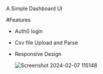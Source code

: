  A Simple Dashboard UI 

#Features
- Auth0 login 
- Csv file Upload and Parse 
- Responsive Design

  ![Screenshot 2024-02-07 115148](https://github.com/Kaninika011/dashboard-UI/assets/74821776/a55073ed-8354-4673-9ac8-29c1d03edb67)
